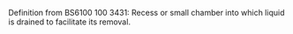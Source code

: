 ﻿Definition from BS6100 100 3431: Recess or small chamber into which liquid is drained to facilitate its removal.